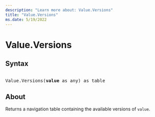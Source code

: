 ```yaml
---
description: "Learn more about: Value.Versions"
title: "Value.Versions"
ms.date: 5/19/2022
---
```

# Value.Versions

## Syntax

<pre> 
Value.Versions(<b>value</b> as any) as table
</pre>

## About

Returns a navigation table containing the available versions of `value`.
